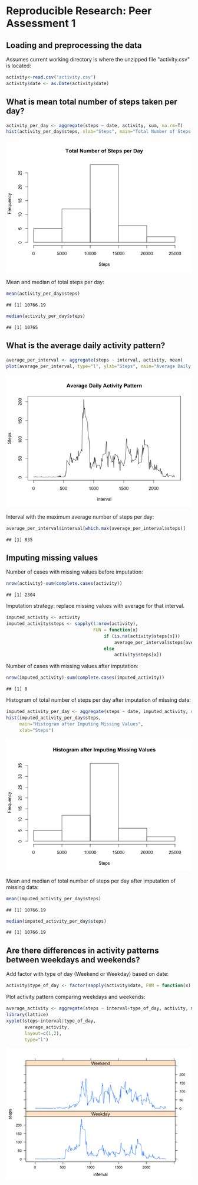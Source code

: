 # Reproducible Research: Peer Assessment 1


## Loading and preprocessing the data
Assumes current working directory is where the unzipped file "activity.csv" is located:

```r
activity<-read.csv("activity.csv")
activity$date <- as.Date(activity$date)
```

## What is mean total number of steps taken per day?

```r
activity_per_day <- aggregate(steps ~ date, activity, sum, na.rm=T)
hist(activity_per_day$steps, xlab="Steps", main="Total Number of Steps per Day")
```

![](PA1_template_files/figure-html/unnamed-chunk-2-1.png) 

Mean and median of total steps per day:

```r
mean(activity_per_day$steps)
```

```
## [1] 10766.19
```

```r
median(activity_per_day$steps)
```

```
## [1] 10765
```

## What is the average daily activity pattern?

```r
average_per_interval <- aggregate(steps ~ interval, activity, mean)
plot(average_per_interval, type="l", ylab="Steps", main="Average Daily Activity Pattern")
```

![](PA1_template_files/figure-html/unnamed-chunk-4-1.png) 

Interval with the maximum average number of steps per day:

```r
average_per_interval$interval[which.max(average_per_interval$steps)]
```

```
## [1] 835
```

## Imputing missing values
Number of cases with missing values before imputation:

```r
nrow(activity)-sum(complete.cases(activity))
```

```
## [1] 2304
```

Imputation strategy: replace missing values with average for that interval.

```r
imputed_activity <- activity
imputed_activity$steps <- sapply(1:nrow(activity),
                                 FUN = function(x)
                                     if (is.na(activity$steps[x]))
                                         average_per_interval$steps[average_per_interval$interval == activity$interval[x]]
                                     else
                                         activity$steps[x])
```

Number of cases with missing values after imputation:

```r
nrow(imputed_activity)-sum(complete.cases(imputed_activity))
```

```
## [1] 0
```

Histogram of total number of steps per day after imputation of missing data: 

```r
imputed_activity_per_day <- aggregate(steps ~ date, imputed_activity, sum)
hist(imputed_activity_per_day$steps,
     main="Histogram after Imputing Missing Values",
     xlab="Steps")
```

![](PA1_template_files/figure-html/unnamed-chunk-9-1.png) 

Mean and median of total number of steps per day after imputation of missing data:

```r
mean(imputed_activity_per_day$steps)
```

```
## [1] 10766.19
```

```r
median(imputed_activity_per_day$steps)
```

```
## [1] 10766.19
```

## Are there differences in activity patterns between weekdays and weekends?
Add factor with type of day (Weekend or Weekday) based on date:

```r
activity$type_of_day <- factor(sapply(activity$date, FUN = function(x) if (weekdays(x) == "Sunday" | weekdays(x) == "Saturday") "Weekend" else "Weekday"))
```

Plot activity pattern comparing weekdays and weekends:

```r
average_activity <- aggregate(steps ~ interval+type_of_day, activity, mean)
library(lattice)
xyplot(steps~interval|type_of_day,
       average_activity,
       layout=c(1,2),
       type="l")
```

![](PA1_template_files/figure-html/unnamed-chunk-12-1.png) 
